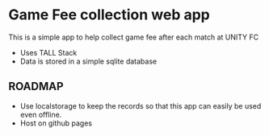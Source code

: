 # Game Fee collection web app

This is a simple app to help collect game fee after each match at UNITY FC

- Uses TALL Stack
- Data is stored in a simple sqlite database

## ROADMAP
- Use localstorage to keep the records so that this app can easily be used even offline. 
- Host on github pages
